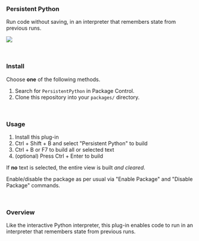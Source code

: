 ### Persistent Python

Run code without saving, in an interpreter that remembers state from previous runs.

![](https://cloud.githubusercontent.com/assets/2152766/19045076/f51cc8fc-898e-11e6-92e5-fb1b337f542c.gif)

<br>

### Install

Choose **one** of the following methods.

1. Search for `PersistentPython` in Package Control.
2. Clone this repository into your `packages/` directory.

<br>

### Usage

1. Install this plug-in
2. Ctrl + Shift + B and select "Persistent Python" to build
3. Ctrl + B or F7 to build all or selected text
4. (optional) Press Ctrl + Enter to build

If **no** text is selected, the entire view is built *and cleared*.

Enable/disable the package as per usual via "Enable Package" and "Disable Package" commands.

<br>

### Overview

Like the interactive Python interpreter, this plug-in enables code to run in an interpreter that remembers state from previous runs.
